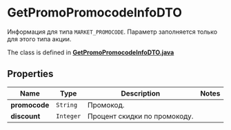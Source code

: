 

# GetPromoPromocodeInfoDTO

Информация для типа `MARKET_PROMOCODE`.  Параметр заполняется только для этого типа акции. 

The class is defined in **[GetPromoPromocodeInfoDTO.java](../../src/main/java/org/openapitools/model/GetPromoPromocodeInfoDTO.java)**

## Properties

Name | Type | Description | Notes
------------ | ------------- | ------------- | -------------
**promocode** | `String` | Промокод. | 
**discount** | `Integer` | Процент скидки по промокоду. | 




